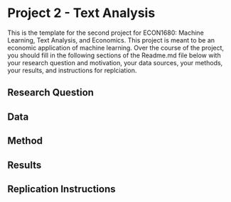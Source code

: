 # Project 2 - Text Analysis
This is the template for the second project for ECON1680: Machine Learning, Text Analysis, and Economics. This project is meant to be an economic application of machine learning. Over the course of the project, you should fill in the following sections of the Readme.md file below with your research question and motivation, your data sources, your methods, your results, and instructions for replciation.
## Research Question
## Data
## Method
## Results
## Replication Instructions
